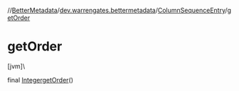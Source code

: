 //[BetterMetadata](../../../index.md)/[dev.warrengates.bettermetadata](../index.md)/[ColumnSequenceEntry](index.md)/[getOrder](get-order.md)

# getOrder

[jvm]\

final [Integer](https://docs.oracle.com/javase/8/docs/api/java/lang/Integer.html)[getOrder](get-order.md)()
